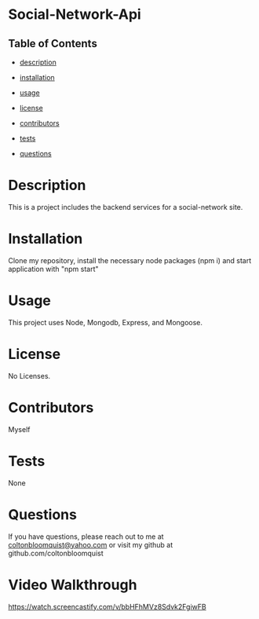 # **Social-Network-Api**

  ## Table of Contents

  * [description](#description)

  * [installation](#installation)

  * [usage](#usage)

  * [license](#license)

  * [contributors](#contributors)

  * [tests](#tests)

  * [questions](#questions)



  # Description
  This is a project includes the backend services for a social-network site.  
  
  # Installation
  Clone my repository, install the necessary node packages (npm i) and start application with "npm start" 

  # Usage
  This project uses Node, Mongodb, Express, and Mongoose.

  # License
  No Licenses.

  # Contributors
  Myself

  # Tests
  None

  # Questions
  If you have questions, please reach out to me at coltonbloomquist@yahoo.com or visit my github at github.com/coltonbloomquist
  
  
  # Video Walkthrough
   https://watch.screencastify.com/v/bbHFhMVz8Sdvk2FgiwFB
  
